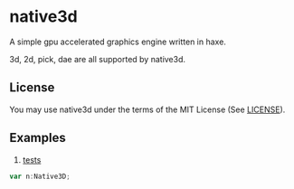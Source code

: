 native3d
========

A simple gpu  accelerated graphics engine written in haxe.

3d, 2d, pick, dae are all supported by native3d.  

License
-------
You may use native3d under the terms of the MIT License (See [LICENSE](http://opensource.org/licenses/MIT)).


Examples
--------
1. [tests](http://native3d.googlecode.com/svn/swfs/haxe/)


``` as
var n:Native3D;
```



